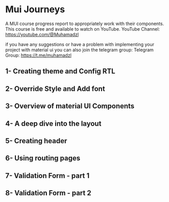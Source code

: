 # Mui Journeys
A MUI course progress report to appropriately work with their components.
This course is free and available to watch on YouTube.
YouTube Channel: https://youtube.com/@Muhamadzl

if you have any suggestions or have a problem with implementing your project with material ui you can also join the telegram group:
Telegram Group: https://t.me/muhamadzl

## 1- Creating theme and Config RTL
## 2- Override Style and Add font
## 3- Overview of material UI Components
## 4- A deep dive into the layout
## 5- Creating header
## 6- Using routing pages
## 7- Validation Form - part 1
## 8- Validation Form - part 2
